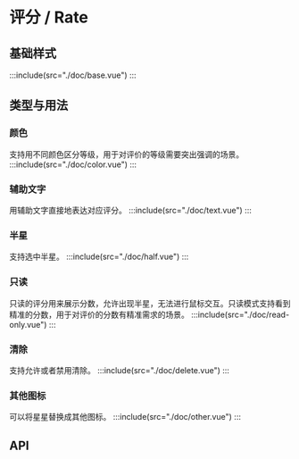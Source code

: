<style lang='scss'>
.demo-rate {
  &.demo-block .source {
    .mtd-rate-text {
      display: inline-block;
      width: 50px;
    }
  }
  .demonstration {
    display: block;
    font-size: 14px;
    color: #636777;
    margin-top: 15px;
  }
}
</style>
# 评分 / Rate

## 基础样式
:::include(src="./doc/base.vue")
:::

## 类型与用法

### 颜色 <design-tag></design-tag>
支持用不同颜色区分等级，用于对评价的等级需要突出强调的场景。
:::include(src="./doc/color.vue")
:::

### 辅助文字
用辅助文字直接地表达对应评分。
:::include(src="./doc/text.vue")
:::

### 半星
支持选中半星。
:::include(src="./doc/half.vue")
:::

### 只读
只读的评分用来展示分数，允许出现半星，无法进行鼠标交互。只读模式支持看到精准的分数，用于对评价的分数有精准需求的场景。
:::include(src="./doc/read-only.vue")
:::

### 清除
支持允许或者禁用清除。
:::include(src="./doc/delete.vue")
:::

### 其他图标
可以将星星替换成其他图标。
:::include(src="./doc/other.vue")
:::

## API
<api-doc name="Rate" :doc="require('./api.json')"></api-doc>
